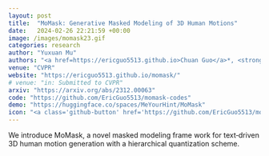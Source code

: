 ```yaml
---
layout: post
title:  "MoMask: Generative Masked Modeling of 3D Human Motions"
date:   2024-02-26 22:21:59 +00:00
image: /images/momask23.gif
categories: research
author: "Yuxuan Mu"
authors: "<a href=https://ericguo5513.github.io>Chuan Guo</a>*, <strong>Yuxuan Mu*</strong>, Muhammad Gohar Javed*, <a href=https://sites.google.com/site/senwang1312home/>Sen Wang</a>, <a href=https://www.ece.ualberta.ca/~lcheng5/>Li Cheng</a>"
venue: "CVPR"
website: "https://ericguo5513.github.io/momask/"
# venue: "in: Submitted to CVPR"
arxiv: "https://arxiv.org/abs/2312.00063"
code: "https://github.com/EricGuo5513/momask-codes"
demo: "https://huggingface.co/spaces/MeYourHint/MoMask"
icon: "<a class='github-button' href='https://github.com/EricGuo5513/momask-codes' data-color-scheme='no-preference: light; light: light; dark: light;' data-show-count='true' aria-label='Star EricGuo5513/momask-codes on GitHub'>Star</a>"
---
```

We introduce MoMask, a novel masked modeling frame work for text‐driven 3D human motion generation with a hierarchical quantization scheme.